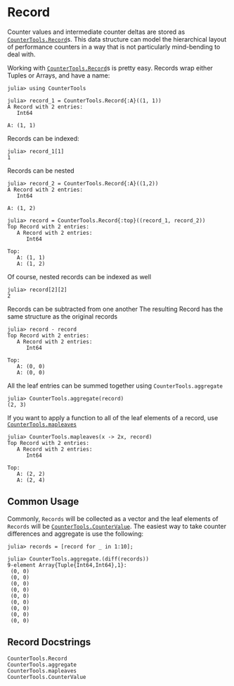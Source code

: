 # Record

Counter values and intermediate counter deltas are stored as [`CounterTools.Record`](@ref)s.
This data structure can model the hierarchical layout of performance counters in a way that is not particularly mind-bending to deal with.

Working with [`CounterTools.Record`](@ref)s is pretty easy.
Records wrap either Tuples or Arrays, and have a name:
```jldoctest record
julia> using CounterTools

julia> record_1 = CounterTools.Record{:A}((1, 1))
A Record with 2 entries:
   Int64

A: (1, 1)
```
Records can be indexed:
```jldoctest record
julia> record_1[1]
1
```
Records can be nested
```jldoctest record
julia> record_2 = CounterTools.Record{:A}((1,2))
A Record with 2 entries:
   Int64

A: (1, 2)

julia> record = CounterTools.Record{:top}((record_1, record_2))
Top Record with 2 entries:
   A Record with 2 entries:
      Int64

Top:
   A: (1, 1)
   A: (1, 2)
```
Of course, nested records can be indexed as well
```jldoctest record
julia> record[2][2]
2
```
Records can be subtracted from one another
The resulting Record has the same structure as the original records
```jldoctest record
julia> record - record
Top Record with 2 entries:
   A Record with 2 entries:
      Int64

Top:
   A: (0, 0)
   A: (0, 0)
```
All the leaf entries can be summed together using `CounterTools.aggregate`
```jldoctest record
julia> CounterTools.aggregate(record)
(2, 3)
```
If you want to apply a function to all of the leaf elements of a record, use [`CounterTools.mapleaves`](@ref)
```jldoctest record
julia> CounterTools.mapleaves(x -> 2x, record)
Top Record with 2 entries:
   A Record with 2 entries:
      Int64

Top:
   A: (2, 2)
   A: (2, 4)
```

## Common Usage

Commonly, `Records` will be collected as a vector and the leaf elements of `Records` will be [`CounterTools.CounterValue`](@ref).
The easiest way to take counter differences and aggregate is use the following:
```jldoctest record
julia> records = [record for _ in 1:10];

julia> CounterTools.aggregate.(diff(records))
9-element Array{Tuple{Int64,Int64},1}:
 (0, 0)
 (0, 0)
 (0, 0)
 (0, 0)
 (0, 0)
 (0, 0)
 (0, 0)
 (0, 0)
 (0, 0)
```

## Record Docstrings

```@docs
CounterTools.Record
CounterTools.aggregate
CounterTools.mapleaves
CounterTools.CounterValue
```
